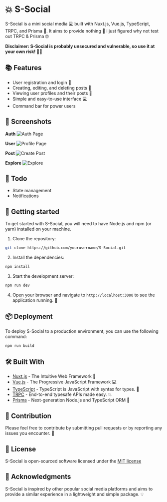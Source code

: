 # 💥 S-Social

S-Social is a mini social media 💻 built with Nuxt.js, Vue.js, TypeScript, TRPC, and Prisma 🚀. It aims to provide nothing 🤣 i just figured why not test out TRPC & Prisma 🤓

**Disclaimer: S-Social is probably unsecured and vulnerable, so use it at your own risk! 🚨💥**

## 📚 Features

- User registration and login 🔐
- Creating, editing, and deleting posts 📝
- Viewing user profiles and their posts 👥
- Simple and easy-to-use interface 💻
- Command bar for power users

## 📸 Screenshots

**Auth**
![Auth Page](https://imgur.com/8TXN6MTl.png "Auth Page")

**User**
![Profile Page](https://imgur.com/EZG5YBal.png "Profile Page")

**Post**
![Create Post](https://imgur.com/q9UOdMPl.png "CreatePost")

**Explore**
![Explore](https://imgur.com/urqNhaHl.png "Explore Page")

## 📝 Todo

- State management
- Notifications

## 🚀 Getting started

To get started with S-Social, you will need to have Node.js and npm (or yarn) installed on your machine.

1. Clone the repository:

```bash
git clone https://github.com/yourusername/S-Social.git
```

2. Install the dependencies:

```bash
npm install
```

3. Start the development server:

```bash
npm run dev
```

4. Open your browser and navigate to `http://localhost:3000` to see the application running. 🚀

## 📦 Deployment

To deploy S-Social to a production environment, you can use the following command:

```bash
npm run build
```

## 🛠️ Built With

- [Nuxt.js](https://nuxtjs.org/) - The Intuitive Web Framework 🚀
- [Vue.js](https://vuejs.org/) - The Progressive JavaScript Framework 💻
- [TypeScript](https://www.typescriptlang.org/) - TypeScript is JavaScript with syntax for types. 💬
- [TRPC](https://trpc.io/) - End-to-end typesafe APIs made easy. 💥
- [Prisma](https://www.prisma.io/) - Next-generation Node.js and TypeScript ORM 🚀

## 🤝 Contribution

Please feel free to contribute by submitting pull requests or by reporting any issues you encounter. 🤝

## 📜 License

S-Social is open-sourced software licensed under the [MIT license](https://opensource.org/licenses/MIT)

## 🙌 Acknowledgments

S-Social is inspired by other popular social media platforms and aims to provide a similar experience in a lightweight and simple package. 💡
